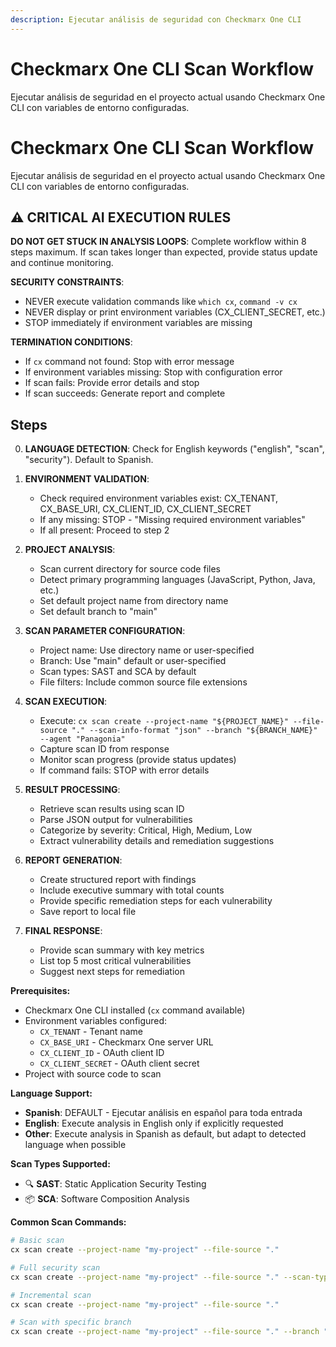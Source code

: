 ```yaml
---
description: Ejecutar análisis de seguridad con Checkmarx One CLI
---
```


# Checkmarx One CLI Scan Workflow

Ejecutar análisis de seguridad en el proyecto actual usando Checkmarx One CLI con variables de entorno configuradas.

# Checkmarx One CLI Scan Workflow

Ejecutar análisis de seguridad en el proyecto actual usando Checkmarx One CLI con variables de entorno configuradas.

## ⚠️ CRITICAL AI EXECUTION RULES

**DO NOT GET STUCK IN ANALYSIS LOOPS**: Complete workflow within 8 steps maximum. If scan takes longer than expected, provide status update and continue monitoring.

**SECURITY CONSTRAINTS**: 
- NEVER execute validation commands like `which cx`, `command -v cx`
- NEVER display or print environment variables (CX_CLIENT_SECRET, etc.)
- STOP immediately if environment variables are missing

**TERMINATION CONDITIONS**:
- If `cx` command not found: Stop with error message
- If environment variables missing: Stop with configuration error
- If scan fails: Provide error details and stop
- If scan succeeds: Generate report and complete

## Steps

0. **LANGUAGE DETECTION**: Check for English keywords ("english", "scan", "security"). Default to Spanish.

1. **ENVIRONMENT VALIDATION**:
   - Check required environment variables exist: CX_TENANT, CX_BASE_URI, CX_CLIENT_ID, CX_CLIENT_SECRET
   - If any missing: STOP - "Missing required environment variables"
   - If all present: Proceed to step 2

2. **PROJECT ANALYSIS**:
   - Scan current directory for source code files
   - Detect primary programming languages (JavaScript, Python, Java, etc.)
   - Set default project name from directory name
   - Set default branch to "main"

3. **SCAN PARAMETER CONFIGURATION**:
   - Project name: Use directory name or user-specified
   - Branch: Use "main" default or user-specified
   - Scan types: SAST and SCA by default
   - File filters: Include common source file extensions

4. **SCAN EXECUTION**:
   - Execute: `cx scan create --project-name "${PROJECT_NAME}" --file-source "." --scan-info-format "json" --branch "${BRANCH_NAME}" --agent "Panagonia"`
   - Capture scan ID from response
   - Monitor scan progress (provide status updates)
   - If command fails: STOP with error details

5. **RESULT PROCESSING**:
   - Retrieve scan results using scan ID
   - Parse JSON output for vulnerabilities
   - Categorize by severity: Critical, High, Medium, Low
   - Extract vulnerability details and remediation suggestions

6. **REPORT GENERATION**:
   - Create structured report with findings
   - Include executive summary with total counts
   - Provide specific remediation steps for each vulnerability
   - Save report to local file

7. **FINAL RESPONSE**:
   - Provide scan summary with key metrics
   - List top 5 most critical vulnerabilities
   - Suggest next steps for remediation

**Prerequisites:**
- Checkmarx One CLI installed (`cx` command available)
- Environment variables configured:
  - `CX_TENANT` - Tenant name
  - `CX_BASE_URI` - Checkmarx One server URL
  - `CX_CLIENT_ID` - OAuth client ID
  - `CX_CLIENT_SECRET` - OAuth client secret
- Project with source code to scan

**Language Support:**
- **Spanish**: DEFAULT - Ejecutar análisis en español para toda entrada
- **English**: Execute analysis in English only if explicitly requested
- **Other**: Execute analysis in Spanish as default, but adapt to detected language when possible

**Scan Types Supported:**
- 🔍 **SAST**: Static Application Security Testing
- 📦 **SCA**: Software Composition Analysis

**Common Scan Commands:**
```bash
# Basic scan
cx scan create --project-name "my-project" --file-source "."

# Full security scan
cx scan create --project-name "my-project" --file-source "." --scan-types "sast,sca"

# Incremental scan
cx scan create --project-name "my-project" --file-source "."

# Scan with specific branch
cx scan create --project-name "my-project" --file-source "." --branch "main"
```